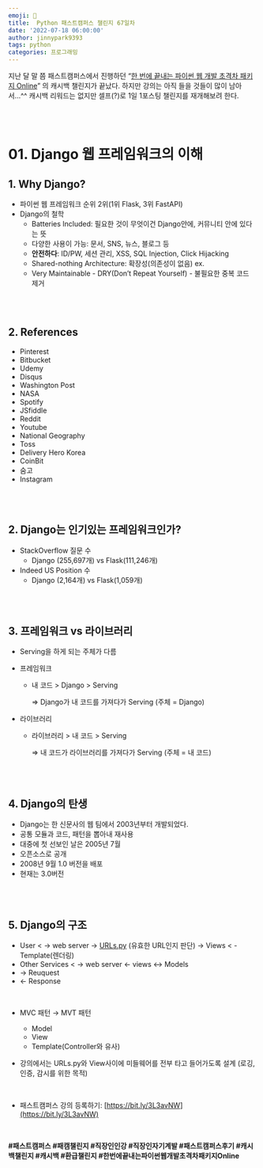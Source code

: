 ```yaml
---
emoji: 🐍
title:  Python 패스트캠퍼스 챌린지 67일차
date: '2022-07-18 06:00:00'
author: jinnypark9393
tags: python
categories: 프로그래밍
---
```


지난 달 말 쯤 패스트캠퍼스에서 진행하던 “[한 번에 끝내는 파이썬 웹 개발 초격차 패키지 Online](https://fastcampus.co.kr/dev_online_pyweb)” 의 캐시백 챌린지가 끝났다. 하지만 강의는 아직 들을 것들이 많이 남아서...^^ 캐시백 리워드는 없지만 셀프(?)로 1일 1포스팅 챌린지를 재개해보려 한다.

<br/><br/>

# 01. Django 웹 프레임워크의 이해

## 1. Why Django?

- 파이썬 웹 프레임워크 순위 2위(1위 Flask, 3위 FastAPI)
- Django의 철학
    - Batteries Included: 필요한 것이 무엇이건 Django안에, 커뮤니티 안에 있다는 뜻
    - 다양한 사용이 가능: 문서, SNS, 뉴스, 블로그 등
    - **안전하다**: ID/PW, 세션 관리, XSS, SQL Injection, Click Hijacking
    - Shared-nothing Architecture: 확장성(의존성이 없음) ex.
    - Very Maintainable - DRY(Don’t Repeat Yourself) - 불필요한 중복 코드 제거

<br/><br/>

## 2. References

- Pinterest
- Bitbucket
- Udemy
- Disqus
- Washington Post
- NASA
- Spotify
- JSfiddle
- Reddit
- Youtube
- National Geography
- Toss
- Delivery Hero Korea
- CoinBit
- 숨고
- Instagram

<br/><br/>

## 2. Django는 인기있는 프레임워크인가?

- StackOverflow 질문 수
    - Django (255,697개) vs Flask(111,246개)
- Indeed US Position 수
    - Django (2,164개) vs Flask(1,059개)

<br/><br/>

## 3. 프레임워크 vs 라이브러리

- Serving을 하게 되는 주체가 다름
- 프레임워크
    - 내 코드 > Django > Serving
        
        ⇒ Django가 내 코드를 가져다가 Serving (주체 = Django)
        
- 라이브러리
    - 라이브러리 > 내 코드 > Serving
        
        ⇒ 내 코드가 라이브러리를 가져다가 Serving (주체 = 내 코드)

<br/><br/>       

## 4. Django의 탄생

- Django는 한 신문사의 웹 팀에서 2003년부터 개발되었다.
- 공통 모듈과 코드, 패턴을 뽑아내 재사용
- 대중에 첫 선보인 날은 2005년 7월
- 오픈소스로 공개
- 2008년 9월 1.0 버전을 배포
- 현재는 3.0버전

<br/><br/>

## 5. Django의 구조

- User < → web server → [URLs.py](http://URLs.py) (유효한 URL인지 판단) → Views < - Template(렌더링)
- Other Services < → web server ← views ↔ Models
- → Reuquest
- ← Response

<br/>

- MVC 패턴 → MVT 패턴
    - Model
    - View
    - Template(Controller와 유사)

- 강의에서는 URLs.py와 View사이에 미들웨어를 전부 타고 들어가도록 설계 (로깅, 인증, 감시를 위한 목적)

<br/>

- 패스트캠퍼스 강의 등록하기: [https://bit.ly/3L3avNW](https://bit.ly/3L3avNW)

<br/>

**#패스트캠퍼스 #패캠챌린지 #직장인인강 #직장인자기계발 #패스트캠퍼스후기 #캐시백챌린지 #캐시백 #환급챌린지 #한번에끝내는파이썬웹개발초격차패키지Online**

<br/><br/>